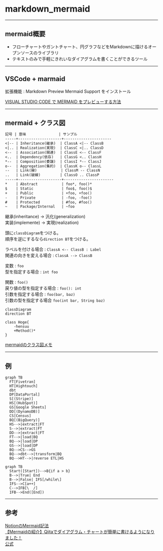 # markdown_mermaid

---

## mermaid概要

- フローチャートやガントチャート、円グラフなどをMarkdownに描けるオープンソースのライブラリ  
- テキストのみで手軽にきれいなダイアグラムを書くことができるツール  

---

## VSCode + marmaid

拡張機能 : Markdown Preview Mermaid Support をインストール  

[VISUAL STUDIO CODE で MERMAID をプレビューする方法](https://usefuledge.com/vscodemermaidsupport.html)  

---

## mermaid + クラス図

``` txt
記号 | 意味               | サンプル
-----+--------------------+----------------------
<|-- | Inheritance(継承)  | ClassA <|-- ClassB
<|.. | Realization(実現)  | ClassC <|.. ClassD
<--  | Association(関連)  | ClassE <-- ClassF
<..  | Dependency(依存)   | ClassG <.. ClassH
*--  | Composition(委譲)  | ClassI *-- ClassJ
o--  | Aggregation(集約)  | ClassK o-- ClassL
--   | Link(線)           | ClassM -- ClassN
..   | Link(破線)         | ClassO .. ClassP
-----+--------------------+-----------------------
*    | Abstract           | foo*, foo()*
$    | Static             | foo$, foo()$
+    | Public             | +foo, +foo()
-    | Private            | -foo, -foo()
#    | Protected          | #foo, #foo()
~    | Package/Internal   | ~foo
```

継承(inheritance) → 汎化(generalization)  
実装(implemente) → 実現(realization)  

頭に`classDiagram`をつける。  
順序を逆にするなら`direction BT`をつける。  

ラベルを付ける場合 : `ClassA <-- ClassB : Label`  
関連の向きを変える場合 : `ClassA --> ClassB`  

変数 : `foo`  
型を指定する場合 : `int foo`  

関数 : `foo()`  
戻り値の型を指定する場合 : `foo(): int`  
引数を指定する場合 : `foo(bar, baz)`  
引数の型を指定する場合 `foo(int bar, String baz)`  

``` mermaid : 例
classDiagram
direction BT

class Hoge{
    -hensuu
    +Method()*
}
```

[mermaidのクラス図メモ](https://zenn.dev/tak_uchida/articles/da583cf960e854)  

---

## 例

``` mermaid
graph TB
  FT[Fivetran]
  HT[Hightouch]
  dbt
  DP[DataPortal]
  S[(Stripe)]
  HS[(HubSpot)]
  GS[Google Sheets]
  DD[(DynamoDB)]
  CS[Census]
  BQ[(BigQuery)]
  HS-->|extract|FT
  S-->|extract|FT
  DD-->|extract|FT
  FT-->|load|BQ
  BQ-->|load|DP
  GS-->|load|DP
  BQ-->CS-->GS
  BQ-->dbt-->|transform|BQ
  BQ-->HT-->|reverse ETL|HS
```

``` mermaid
graph TB
  Start([Start])-->B{if a > b}
  B-->|True| End
  B-->|False| IFS[/while\]
  IFS-->C[a++]
  C-->IFB[\  /]
  IFB-->End([End])
```

---

## 参考

[NotionのMermaid記法](https://twitter.com/paranishian/status/1559657386125668352)  
[【Mermaidの紹介】Qiitaでダイアグラム・チャートが簡単に書けるようになりました！](https://qiita.com/Qiita/items/c07f3262d8f3b25f06c9)  
[公式](https://mermaid-js.github.io/mermaid/#/)  
